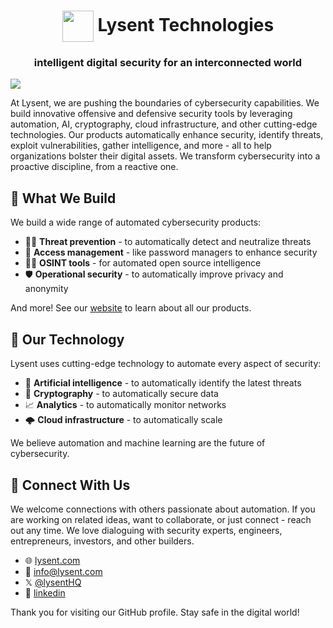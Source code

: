 <p>
  <div>
    <h1 align="center">
    <img src="https://avatars.githubusercontent.com/u/152641901?s=200&v=4" width="50px" align="center">
      Lysent Technologies
    </h1> 
  </div>
  <h3 align="center">intelligent digital security for an interconnected world</h3>
</p>

<img src="https://pbs.twimg.com/profile_banners/1685213087107043328/1698577604/1500x500" align="center">
<div>
  <p>
    At Lysent, we are pushing the boundaries of cybersecurity capabilities. 
    We build innovative offensive and defensive security tools by leveraging automation, AI, cryptography, cloud infrastructure, and other cutting-edge technologies. 
    Our products automatically enhance security, identify threats, exploit vulnerabilities, gather intelligence, and more - all to help organizations bolster their digital assets. 
    We transform cybersecurity into a proactive discipline, from a reactive one.
  </p>
</div>

## 🚧 What We Build

We build a wide range of automated cybersecurity products:

- 🕵️‍♂️ **Threat prevention** - to automatically detect and neutralize threats
- 🔑 **Access management** - like password managers to enhance security
- 🕵️‍♀️ **OSINT tools** - for automated open source intelligence
- 🛡️ **Operational security** - to automatically improve privacy and anonymity  

And more! See our [website](https://lysent.com) to learn about all our products.

## 🚀 Our Technology

Lysent uses cutting-edge technology to automate every aspect of security:

- 🤖 **Artificial intelligence** - to automatically identify the latest threats 
- 🔐 **Cryptography** - to automatically secure data
- 📈 **Analytics** - to automatically monitor networks  
- 🌩️ **Cloud infrastructure** - to automatically scale

We believe automation and machine learning are the future of cybersecurity.

## 🤝 Connect With Us

We welcome connections with others passionate about automation. 
If you are working on related ideas, want to collaborate, or just connect - reach out any time. 
We love dialoguing with security experts, engineers, entrepreneurs, investors, and other builders.
- 🌐 [lysent.com](https://lysent.com)
- 📨 [info@lysent.com](mailto:info@lysent.com)
- 𝕏 [@lysentHQ](https://twitter.com/lysentHQ)
- 💼 [linkedin](https://www.linkedin.com/company/lysent)
  
Thank you for visiting our GitHub profile. Stay safe in the digital world!

